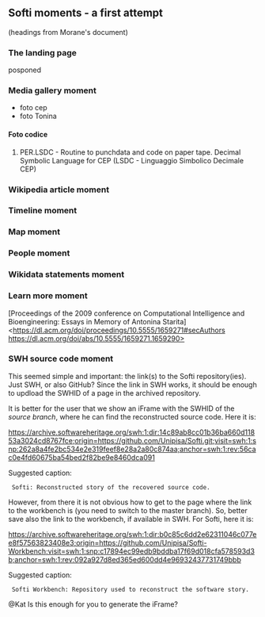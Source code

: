 ## Softi moments - a first attempt

(headings from Morane's document)

### The landing page

posponed

### Media gallery moment 

- foto cep
- foto Tonina
#### Foto codice 
1. PER.LSDC - Routine to punchdata and code on paper tape. Decimal Symbolic Language for CEP (LSDC - Linguaggio Simbolico Decimale CEP)



### Wikipedia article moment 

### Timeline moment

### Map moment

### People moment

### Wikidata statements moment

### Learn more moment

[Proceedings of the 2009 conference on Computational Intelligence and Bioengineering: Essays in Memory of Antonina Starita]<https://dl.acm.org/doi/proceedings/10.5555/1659271#secAuthors
https://dl.acm.org/doi/abs/10.5555/1659271.1659290>

### SWH source code moment

This seemed simple and important: the link(s) to the Softi repository(ies). Just SWH, or also GitHub? Since the link in SWH works, it should be enough to updload the SWHID of a page in the archived repository.

It is better for the user that we show an iFrame with the SWHID of the _source branch_, where he can find the reconstructed source code. Here it is: 

https://archive.softwareheritage.org/swh:1:dir:14c89ab8cc01b36ba660d11853a3024cd8767fce;origin=https://github.com/Unipisa/Softi.git;visit=swh:1:snp:262a8a4fe2bc534e2e319feef8e28a2a80c874aa;anchor=swh:1:rev:56cac0e4fd60675ba54bed2f82be9e8460dca091

Suggested caption:

     Softi: Reconstructed story of the recovered source code.

However, from there it is not obvious how to get to the page where the link to the workbench is (you need to switch to the master branch). So, better save also the link to the workbench, if available in SWH. For Softi, here it is:

https://archive.softwareheritage.org/swh:1:dir:b0c85c6dd2e62311046c077ee8f57563823408e3;origin=https://github.com/Unipisa/Softi-Workbench;visit=swh:1:snp:c17894ec99edb9bddba17f69d018cfa578593d3b;anchor=swh:1:rev:092a927d8ed365ed600dd4e96932437731749bbb

Suggested caption:

     Softi Workbench: Repository used to reconstruct the software story.

@Kat Is this enough for you to generate the iFrame?
